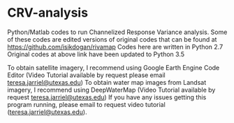 # CRV-analysis
Python/Matlab codes to run Channelized Response Variance analysis. Some of these codes are edited versions of original codes that can be found at https://github.com/isikdogan/rivamap
Codes here are written in Python 2.7
Original codes at above link have been updated to Python 3.5 

To obtain satellite imagery, I recommend using Google Earth Engine Code Editor (Video Tutorial available by request please email teresa.jarriel@utexas.edu)
To obtain water map images from Landsat imagery, I recommend using DeepWaterMap (Video Tutorial available by request teresa.jarriel@utexas.edu)
If you have any issues getting this program running, please email to request video tutorial (teresa.jarriel@utexas.edu).
